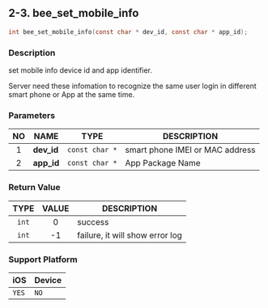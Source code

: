 ## 2-3. bee_set_mobile_info

```c
int bee_set_mobile_info(const char * dev_id, const char * app_id);
```

### Description

set mobile info device id and app identifier.

Server need these infomation to recognize the same user login in different smart phone or App at the same time.

### Parameters

| NO | NAME | TYPE | DESCRIPTION |
| :--: | -- | -- | -- |
| 1 | **dev_id** | `const char *` | smart phone IMEI or MAC address |
| 2 | **app_id** | `const char *` | App Package Name |

### Return Value

| TYPE | VALUE | DESCRIPTION |
| :--: | :--: | -- |
| `int` | 0 | success |
| `int` | -1 | failure, it will show error log |

### Support Platform

| iOS | Device |
| -- | -- |
| `YES` | `NO` |
